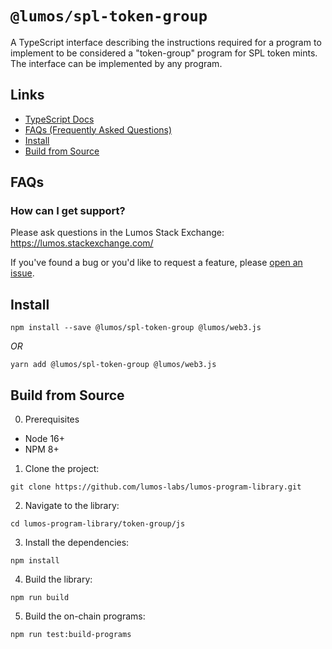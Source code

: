# `@lumos/spl-token-group`

A TypeScript interface describing the instructions required for a program to implement to be considered a "token-group" program for SPL token mints. The interface can be implemented by any program.

## Links

- [TypeScript Docs](https://lumos-labs.github.io/lumos-program-library/token-group/js/)
- [FAQs (Frequently Asked Questions)](#faqs)
- [Install](#install)
- [Build from Source](#build-from-source)

## FAQs

### How can I get support?

Please ask questions in the Lumos Stack Exchange: https://lumos.stackexchange.com/

If you've found a bug or you'd like to request a feature, please
[open an issue](https://github.com/lumos-labs/lumos-program-library/issues/new).

## Install

```shell
npm install --save @lumos/spl-token-group @lumos/web3.js
```
_OR_
```shell
yarn add @lumos/spl-token-group @lumos/web3.js
```

## Build from Source

0. Prerequisites

* Node 16+
* NPM 8+

1. Clone the project:
```shell
git clone https://github.com/lumos-labs/lumos-program-library.git
```

2. Navigate to the library:
```shell
cd lumos-program-library/token-group/js
```

3. Install the dependencies:
```shell
npm install
```

4. Build the library:
```shell
npm run build
```

5. Build the on-chain programs:
```shell
npm run test:build-programs
```
